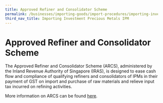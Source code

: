 ```yaml
---
title: Approved Refiner and Consolidator Scheme
permalink: /businesses/importing-goods/import-procedures/importing-investment-precious-metals-ipms/Approved-Refiner-and-Consolidator-Scheme
third_nav_title: Importing Investment Precious Metals IPM
---
```


# Approved Refiner and Consolidator Scheme

The Approved Refiner and Consolidator Scheme (ARCS), administered by the Inland Revenue Authority of Singapore (IRAS), is designed to ease cash flow and compliance of qualifying refiners and consolidators of IPMs in their payment of GST on import and purchase of raw materials and relieve input tax incurred on refining activities.

More information on ARCS can be found  [here](https://www.iras.gov.sg/irashome/Schemes/GST/Approved-Refiner-and-Consolidator-Scheme--ARCS-/).
